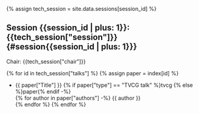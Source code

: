 {% assign tech_session = site.data.sessions[session_id] %}

## Session {{session_id | plus: 1}}: {{tech_session["session"]}} {#session{{session_id | plus: 1}}}

Chair: {{tech_session["chair"]}}

{% for id in tech_session["talks"] %}
{% assign paper = index[id] %}
- <span class="paper-title">{{ paper["Title"] }}</span>
  {% if paper["type"] == "TVCG talk" %}<span class="paper-type paper-type-tvcg">tvcg</span>
  {% else %}<span class="paper-type">paper</span>{% endif -%}
  <br/>
    {% for author in paper["authors"] -%}
    <span class="paper-author">{{ author }}</span><br/>
    {% endfor %}
{% endfor %}

